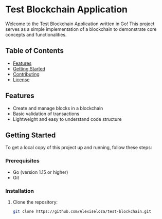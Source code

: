 # Test Blockchain Application

Welcome to the Test Blockchain Application written in Go! 
This project serves as a simple implementation of a blockchain to demonstrate core concepts and functionalities.

## Table of Contents

- [Features](#features)
- [Getting Started](#getting-started)
- [Contributing](#contributing)
- [License](#license)

## Features

- Create and manage blocks in a blockchain
- Basic validation of transactions
- Lightweight and easy to understand code structure

## Getting Started

To get a local copy of this project up and running, follow these steps:

### Prerequisites

- Go (version 1.15 or higher)
- Git

### Installation

1. Clone the repository:

   ```bash
   git clone https://github.com/Alexiseloza/test-blockchain.git